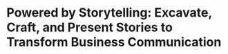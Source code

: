 # Powered by Storytelling: Excavate, Craft, and Present Stories to Transform Business Communication

## 

